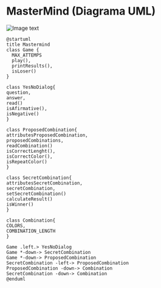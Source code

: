 # MasterMind (Diagrama UML)

![Image text](<https://github.com/andresito87/MPDS-EscuelaIT/blob/main/21-js-basadaObjetos/MasterMind/MasterMindv0.3(Dise%C3%B1o-UML)/UML/Mastermind_UML.png>)

```
@startuml
title Mastermind
class Game {
  MAX_ATTEMPS
  play(),
  printResults(),
  isLoser()
}

class YesNoDialog{
question,
answer,
read()
isAfirmative(),
isNegative()
}

class ProposedCombination{
attributesProposedCombination,
proposedCombinations,
readCombination()
isCorrectLenght(),
isCorrectColor(),
isRepeatColor()
}

class SecretCombination{
attributesSecretCombination,
secretCombination,
setSecretCombination()
calculateResult()
isWinner()
}

class Combination{
COLORS,
COMBINATION_LENGTH
}

Game .left.> YesNoDialog
Game *-down-> SecretCombination
Game *-down-> ProposedCombination
SecretCombination -left-> ProposedCombination
ProposedCombination -down-> Combination
SecretCombination -down-> Combination
@enduml
```
